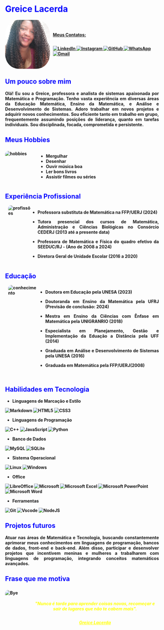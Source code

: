 <h1 style="color: blue;">Greice Lacerda</h1>

<div style="display: flex; align-items: center;">
  <img src="foto 2024.jpg" alt="Essa sou eu!" style="border-radius: 30%; width: 160px; height: 160px; object-fit: cover; margin-right: 10px;">
  <div style="display: flex; flex-direction: column; align-items: flex-start;">
    <span><b><u>Meus Contatos:</u></U></span><p></p>
    <a href="https://www.linkedin.com/in/greice-lacerda-87071228b" style="margin-top: 10px;">
      <img src="https://img.shields.io/badge/LinkedIn-0077B5?style=for-the-badge&logo=linkedin&logoColor=white" alt="LinkedIn">
    </a>
    <a href="https://www.instagram.com/GreiceLacerda/" style="margin-top: 10px;">
      <img src="https://img.shields.io/badge/-Instagram-@Khellytha?style=for-the-badge&logo=instagram&logoColor=white" alt="Instagram">
    </a>
    <a href="https://github.com/Greice-Lacerda/SITE-SIMPLES" style="margin-top: 10px;">
      <img src="https://img.shields.io/badge/GitHub-181717?style=for-the-badge&logo=github&logoColor=white" alt="GitHub">
    </a>
    <a href="https://wa.me/qr/RUWSQXFHZ5U4F1" style="margin-top: 10px;">
      <img src="https://img.shields.io/badge/WhatsApp-25D366?style=for-the-badge&logo=whatsapp&logoColor=white" alt="WhatsApp">
    </a>
    <a href="mailto:greicelacerda@gmail.com" style="margin-top: 10px;">
      <img src="https://img.shields.io/badge/Gmail-333333?style=for-the-badge&logo=gmail&logoColor=red" alt="Gmail">
    </a>
   </div>
</div>

<h2 style="color: blue;">Um pouco sobre mim</h2>
<div style="text-align: justify">
Olá! Eu sou a Greice, professora e analista de sistemas apaixonada por Matemática e Programação. Tenho vasta experiência em diversas áreas da Educação Matemática, Ensino da Matemática, e Análise e Desenvolvimento de Sistemas. Adoro trabalhar em novos projetos e adquirir novos conhecimentos. Sou eficiente tanto em trabalho em grupo, frequentemente assumindo posições de liderança, quanto em tarefas individuais. Sou disciplinada, focada, comprometida e persistente.
</div>

<h2 style="color: blue;">Meus Hobbies</h2>
<div style="display: flex; align-items: center;">
  <img src="https://th.bing.com/th/id/OIP.SNRNaKQMVPuSefRs6JU1NgHaE1?rs=1&pid=ImgDetMain" alt="hobbies" style="border-radius: 10%; width: 100px; height: 100px; object-fit: cover; margin-right: 10px;">
  <div style="display: flex; flex-direction: column; align-items: flex-start;">
      <ul>
      <li>Mergulhar</li>
      <li>Desenhar</li>
      <li>Ouvir música boa</li>
      <li>Ler bons livros</li>
      <li>Assistir filmes ou séries</li>
      </ul>
  </div>
</div>


<h2 style="color: blue;">Experiência Profissional</h2>
<div style="display: flex; align-items: left;">
  <img src="https://i.pinimg.com/originals/7c/21/93/7c21936d03ff68439d48689a01f6c4e0.jpg" alt="profissões" style="border-radius: 10%; width: 100px; height: 100px; object-fit: cover; margin-left: 10px;">
    <div style="display: flex; flex-direction: column; align-items: flex-start;">
    <ul>
    <li align="justify">Professora substituta de Matemática na FFP/UERJ (2024)</li>
    <p>
    <li align="justify">Tutora presencial dos cursos de Matemática, Administração e Ciências Biológicas no Consórcio CEDERJ (2013 até a presente data)
    <p>
    <li align="justify">Professora de Matemática e Física do quadro efetivo da SEEDUC/RJ -  (Ano de 2008 a 2024)</li>
    <p>
    <li align="justify">Diretora Geral de Unidade Escolar (2016 a 2020)
    </li>
    </ul>
    </div>
</div>

<h2 style="color: blue;">Educação</h2>
<div style="display: flex; align-items: left;">
  <img src="https://i.pinimg.com/736x/7c/f4/ac/7cf4ac9a64cbc5f63860267e86fe6886.jpg" alt="conhecimento" style="border-radius: 10%; width: 100px; height: 100px; object-fit: cover; margin-left: 10px;">
    <div style="display: flex; flex-direction: column; align-items: flex-start;">
      <ul>
      <li align="justify">Doutora em Educação pela UNESA (2023)
    </li>
    <p>
    <li align="justify">Doutoranda em Ensino da Matemática pela UFRJ (Previsão de conclusão: 2024)
    </li>
    <p>
    <li align="justify">Mestra em Ensino da Ciências com Ênfase em Matemática pela UNIGRANRIO (2018)
    </li>
    </p>
    <li align="justify">Especialista em Planejamento, Gestão e Implementação da Eduação a Distância pela UFF (2014)
    </li>
    </p>
    <li align="justify">Graduada em Análise e Desenvolvimento de Sistemas pela UNESA (2016)
    </li>
    </p>
    <li align="justify">Graduada em Matemática pela FFP/UERJ(2008)
    </li>
    </p>
  </ul>
  </div>
</div>

<h2 style="color: blue;"> Habilidades em Tecnologia</h2>
<div style="text-align: justify">
<ul>
<li>Linguagens de Marcação e Estilo</li>
</div>

![Markdown](https://img.shields.io/badge/Markdown-000?style=for-the-badge&logo=markdown)  ![HTML5](https://img.shields.io/badge/HTML5-E34F26?style=for-the-badge&logo=html5&logoColor=white) ![CSS3](https://img.shields.io/badge/CSS3-1572B6?style=for-the-badge&logo=css3&logoColor=white)

<div style="text-align: justify">
<ul>
<li>Linguagens de Programação</li>
</div>

![C++](https://img.shields.io/badge/C%2B%2B-00599C?style=for-the-badge&logo=c%2B%2B&logoColor=white) ![JavaScript](https://img.shields.io/badge/JavaScript-F7DF1E?style=for-the-badge&logo=javascript&logoColor=black)  ![Python](https://img.shields.io/badge/python-3670A0?style=for-the-badge&logo=python&logoColor=ffdd54)
 
<div style="text-align: justify">
<ul>
<li>Banco de Dados</li>
</div>

![MySQL](https://img.shields.io/badge/MySQL-00000F?style=for-the-badge&logo=mysql&logoColor=white) ![SQLite](https://img.shields.io/badge/SQLite-000?style=for-the-badge&logo=sqlite&logoColor=07405E)

<div style="text-align: justify">
<ul>
<li>Sistema Operacional</li>
</div>

![Linux](https://img.shields.io/badge/Linux-000?style=for-the-badge&logo=linux&logoColor=FCC624) ![Windows](https://img.shields.io/badge/Windows-000?style=for-the-badge&logo=windows&logoColor=ffdd54)

<div style="text-align: justify">
<ul>
<li>Office</li>
</div>

![LibreOffice](https://img.shields.io/badge/LibreOffice-%2318A303?style=for-the-badge&logo=LibreOffice&logoColor=white) ![Microsoft](https://img.shields.io/badge/Microsoft-0078D4?style=for-the-badge&logo=microsoft&logoColor=white)
![Microsoft Excel](https://img.shields.io/badge/Microsoft_Excel-217346?style=for-the-badge&logo=microsoft-excel&logoColor=white) ![Microsoft PowerPoint](https://img.shields.io/badge/Microsoft_PowerPoint-B7472A?style=for-the-badge&logo=microsoft-powerpoint&logoColor=white)
![Microsoft Word](https://img.shields.io/badge/Microsoft_Word-2B579A?style=for-the-badge&logo=microsoft-word&logoColor=white)


<div style="text-align: justify">
<ul>
<li>Ferramentas</li>
</div>

![Git](https://img.shields.io/badge/GIT-E44C30?style=for-the-badge&logo=git&logoColor=white)  ![Vscode](https://img.shields.io/badge/Vscode-007ACC?style=for-the-badge&logo=visual-studio-code&logoColor=white) ![NodeJS](https://img.shields.io/badge/node.js-6DA55F?style=for-the-badge&logo=node.js&logoColor=white)

<h2 style="color: blue;"> Projetos futuros</h2>
<div style="text-align: justify">
Atuar nas áreas de Matemática e Tecnologia, buscando constantemente aprimorar meus conhecimentos em linguagens de programação, bancos de dados, front-end e back-end. Além disso, participar e desenvolver projetos que incentivem meninas e mulheres a trabalharem com linguagens de programação, integrando conceitos matemáticos avançados.
</div>

<h2 style="color: blue;"> Frase que me motiva</h2>
<div style="display: flex; align-items: center;">
  <img src="https://th.bing.com/th/id/OIP.lJ9MtrDj-y0CmEOpWMlKPQHaI6?w=170&h=205&c=7&r=0&o=5&pid=1.7" alt="Bye" style="border-radius: 10%; width: 120px; height: 120px; object-fit: cover; margin-right: 10px;">
    <div style="display: flex; flex-direction: column; align-items: flex-start; align-items: center;"><p>
      <p style="color: yellow;" align="center"><i>"Nunca é tarde para aprender coisas novas, recomeçar e sair de lugares que não te cabem mais". 
      <p style="color: yellow;" align="center"><i><u> Greice Lacerda</u></i></p>
    </div>
</div>